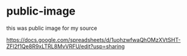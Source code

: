 # public-image
this was public image for my source 

https://docs.google.com/spreadsheets/d/1uohzwfwaQhOMzXVtSHT-ZFl2f1Qe8R9xLTRL8MvVRFU/edit?usp=sharing
